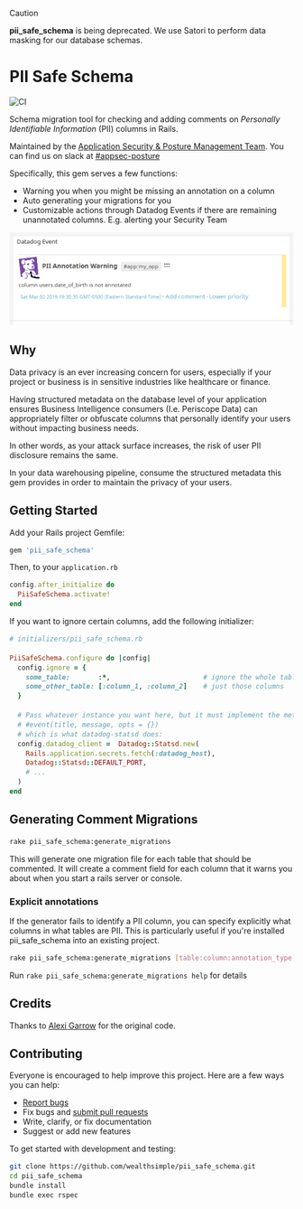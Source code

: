 > [!CAUTION]
> **pii_safe_schema** is being deprecated. We use Satori to perform data masking for our database schemas.

# PII Safe Schema
![CI](https://github.com/wealthsimple/pii_safe_schema/actions/workflows/default.yml/badge.svg)

Schema migration tool for checking and adding comments on *Personally Identifiable Information* (PII) columns in Rails.

Maintained by the [Application Security & Posture Management Team](https://github.com/orgs/wealthsimple/teams/appsec-posture).
You can find us on slack at [#appsec-posture](https://wealthsimple.slack.com/archives/C05AZ5R23PH)

Specifically, this gem serves a few functions:

* Warning you when you might be missing an annotation on a column
* Auto generating your migrations for you
* Customizable actions through Datadog Events if there are remaining unannotated columns. E.g. alerting your Security Team

![Screenshot of Datadog Event alert](datadog_example.png)

## Why

Data privacy is an ever increasing concern for users, especially if your project or business is in sensitive industries like healthcare or finance.

Having structured metadata on the database level of your application ensures Business Intelligence consumers (I.e. Periscope Data) can appropriately filter or obfuscate columns that personally identify your users without impacting business needs.

In other words, as your attack surface increases, the risk of user PII disclosure remains the same.

In your data warehousing pipeline, consume the structured metadata this gem provides in order to maintain the privacy of your users.

## Getting Started

Add your Rails project Gemfile:

```ruby
gem 'pii_safe_schema'
```

Then, to your `application.rb`

```ruby
config.after_initialize do
  PiiSafeSchema.activate!
end
```

If you want to ignore certain columns, add the following initializer:

```ruby
# initializers/pii_safe_schema.rb

PiiSafeSchema.configure do |config|
  config.ignore = {
    some_table:       :*,                       # ignore the whole table
    some_other_table: [:column_1, :column_2]    # just those columns
  }

  # Pass whatever instance you want here, but it must implement the method
  # #event(title, message, opts = {})
  # which is what datadog-statsd does:
  config.datadog_client =  Datadog::Statsd.new(
    Rails.application.secrets.fetch(:datadog_host),
    Datadog::Statsd::DEFAULT_PORT,
    # ...
  )
end
```

## Generating Comment Migrations

```bash
rake pii_safe_schema:generate_migrations
```

This will generate one migration file for each table that should be commented. It will create a comment field for each column that it warns you about when you start a rails server or console.

### Explicit annotations

If the generator fails to identify a PII column, you can specify explicitly what columns in what tables are PII. This is particularly useful if you're installed pii_safe_schema into an existing project.

```bash
rake pii_safe_schema:generate_migrations [table:column:annotation_type] ...
```

Run `rake pii_safe_schema:generate_migrations help` for details

## Credits

Thanks to [Alexi Garrow](https://github.com/AGarrow) for the original code.

## Contributing

Everyone is encouraged to help improve this project. Here are a few ways you can help:

* [Report bugs](https://github.com/wealthsimple/pii_safe_schema/issues)
* Fix bugs and [submit pull requests](https://github.com/wealthsimple/pii_safe_schema/pulls)
* Write, clarify, or fix documentation
* Suggest or add new features

To get started with development and testing:

```bash
git clone https://github.com/wealthsimple/pii_safe_schema.git
cd pii_safe_schema
bundle install
bundle exec rspec
```
